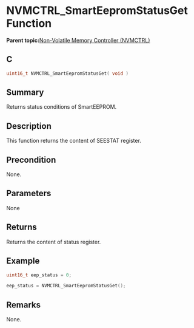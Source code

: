 # NVMCTRL\_SmartEepromStatusGet Function

**Parent topic:**[Non-Volatile Memory Controller \(NVMCTRL\)](GUID-BDDBCD3E-039E-4AB8-86D1-04EEA8A6AE67.md)

## C

```c
uint16_t NVMCTRL_SmartEepromStatusGet( void )
```

## Summary

Returns status conditions of SmartEEPROM.

## Description

This function returns the content of SEESTAT register.

## Precondition

None.

## Parameters

None

## Returns

Returns the content of status register.

## Example

```c
uint16_t eep_status = 0;

eep_status = NVMCTRL_SmartEepromStatusGet();

```

## Remarks

None.

